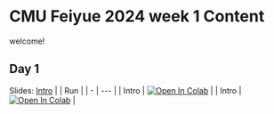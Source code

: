 # CMU Feiyue 2024 week 1 Content

welcome!



<!-- ## quick links
[Day1](#w1d1---generalization) | [Day2](#w1d2---comparing-tasks) | -->
<!-- https://github.com/yizhoucc/cmu_summercamp_2024 -->


## Day 1
Slides: [Intro](https://mfr.ca-1.osf.io/render?url=https://osf.io/mrhny/?direct%26mode=render%26action=download%26mode=render)
|   | Run |
| - | --- |
| Intro | [![Open In Colab](https://colab.research.google.com/assets/colab-badge.svg)](https://colab.research.google.com/github.com/yizhoucc/cmu_summercamp_2024/intro.ipynb) | 
| Intro | [![Open In Colab](https://colab.research.google.com/assets/colab-badge.svg)](https://colab.research.google.com/github.com/yizhoucc/cmu_summercamp_2024/intro.ipynb) | 

